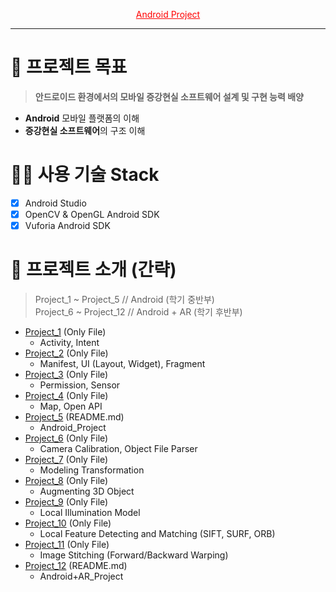 <div align="center">

<span style="color:red"><u>Android Project</u></span>

</div>

---

# 🧐 프로젝트 목표
> **안드로이드 환경에서의 모바일 증강현실 소프트웨어 설계 및 구현 능력 배양**  

- **Android** 모바일 플랫폼의 이해  
- **증강현실 소프트웨어**의 구조 이해  

# 👨‍💻 사용 기술 Stack
- [x] Android Studio  
- [x] OpenCV & OpenGL Android SDK  
- [x] Vuforia Android SDK  

# 💛 프로젝트 소개 (간략)
> Project_1 ~ Project_5 // Android (학기 중반부)  
> Project_6 ~ Project_12 // Android + AR (학기 후반부)  


- [Project_1](https://github.com/DCherish/Proj_Android/tree/master/Android_01) (Only File)  
  - Activity, Intent  
- [Project_2](https://github.com/DCherish/Proj_Android/tree/master/Android_02) (Only File)  
  - Manifest, UI (Layout, Widget), Fragment  
- [Project_3](https://github.com/DCherish/Proj_Android/tree/master/Android_03) (Only File)  
  - Permission, Sensor  
- [Project_4](https://github.com/DCherish/Proj_Android/tree/master/Android_04) (Only File)  
  - Map, Open API  
- [Project_5](https://github.com/DCherish/Proj_Android/tree/master/Android_05) (README.md)  
  - Android_Project  
- [Project_6](https://github.com/DCherish/Proj_Android/tree/master/Android_06) (Only File)  
  - Camera Calibration, Object File Parser  
- [Project_7](https://github.com/DCherish/Proj_Android/tree/master/Android_07) (Only File)  
  - Modeling Transformation  
- [Project_8](https://github.com/DCherish/Proj_Android/tree/master/Android_08) (Only File)  
  - Augmenting 3D Object  
- [Project_9](https://github.com/DCherish/Proj_Android/tree/master/Android_09) (Only File)  
  - Local Illumination Model  
- [Project_10](https://github.com/DCherish/Proj_Android/tree/master/Android_10) (Only File)  
  - Local Feature Detecting and Matching (SIFT, SURF, ORB)  
- [Project_11](https://github.com/DCherish/Proj_Android/tree/master/Android_11) (Only File)  
  - Image Stitching (Forward/Backward Warping)  
- [Project_12](https://github.com/DCherish/Proj_Android/tree/master/Android_12) (README.md)  
  - Android+AR_Project
